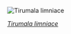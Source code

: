 
![Tirumala limniace](https://upload.wikimedia.org/wikipedia/commons/thumb/b/b7/Blue_tiger_%28Tirumala_limniace_exoticus%29_male_underside.jpg/525px-Blue_tiger_%28Tirumala_limniace_exoticus%29_male_underside.jpg)

*[Tirumala limniace](https://wikipedia.org/wiki/File:Blue_tiger_(Tirumala_limniace_exoticus)_male_underside.jpg)*
